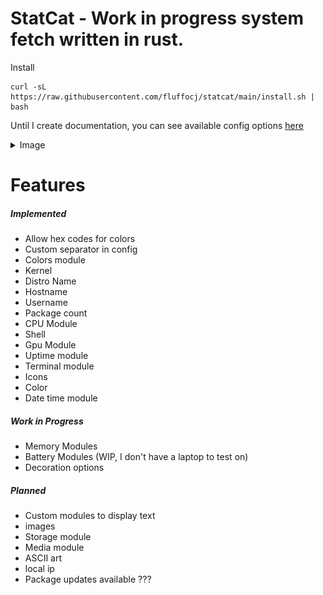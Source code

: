 # StatCat - Work in progress system fetch written in rust.

Install
```
curl -sL https://raw.githubusercontent.com/fluffocj/statcat/main/install.sh | bash
```

Until I create documentation, you can see available config options [here](https://github.com/FluffoCJ/StatCat/blob/main/src/config.rs)

<details>
  <summary>Image</summary>

  ![Example](/images/image.png)

</details>




# Features
##### Implemented
- Allow hex codes for colors
- Custom separator in config
- Colors module
- Kernel
- Distro Name
- Hostname
- Username
- Package count
- CPU Module
- Shell
- Gpu Module
- Uptime module
- Terminal module
- Icons
- Color
- Date time module

##### Work in Progress
- Memory Modules
- Battery Modules (WIP, I don't have a laptop to test on)
- Decoration options

##### Planned
- Custom modules to display text
- images
- Storage module
- Media module
- ASCII art
- local ip
- Package updates available ???
